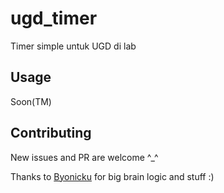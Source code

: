 # ugd_timer

Timer simple untuk UGD di lab

## Usage
Soon(TM)

## Contributing
New issues and PR are welcome ^_^

Thanks to [Byonicku](https://github.com/byonicku) for big brain logic and stuff :)
